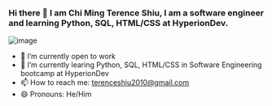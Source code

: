 ### Hi there 👋 I am Chi Ming Terence Shiu, I am a software engineer and learning Python, SQL, HTML/CSS at HyperionDev.

![image](https://user-images.githubusercontent.com/108268967/211056321-96399b8a-b249-4fc9-99b9-ee8a0089fc1d.png)

- 🔭 I’m currently open to work
- 🌱 I’m currently learing Python, SQL, HTML/CSS in Software Engineering bootcamp at HyperionDev
- 📫 How to reach me: terenceshiu2010@gmail.com
- 😄 Pronouns: He/Him


